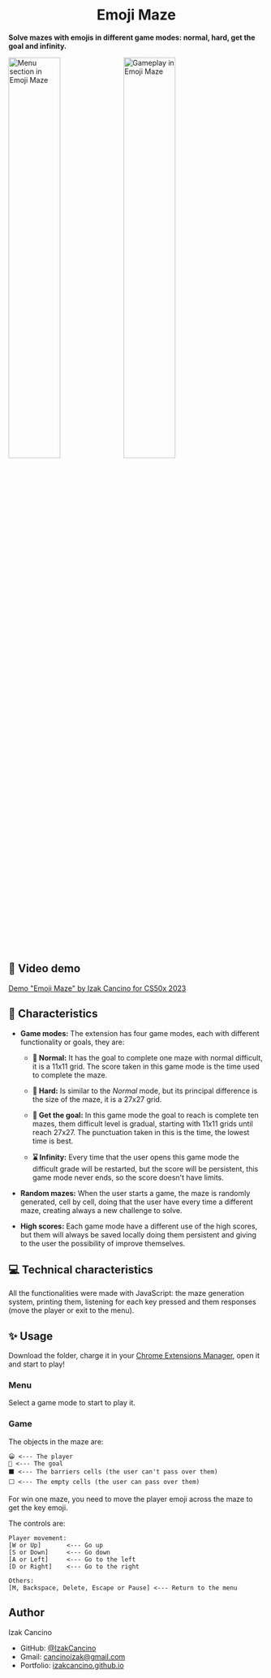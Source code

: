 <h1 align="center">Emoji Maze</h1>

**Solve mazes with emojis in different game modes: normal, hard, get the goal and infinity.**

<img alt="Menu section in Emoji Maze" src="https://i.postimg.cc/3rXXw88Q/Emoji-Maze-Menu.png" width="45%"/><img alt="Gameplay in Emoji Maze" src="https://i.postimg.cc/mrP3Z7Dm/Emoji-Maze-Game.png" width="45%"/>


## 🎥 Video demo

[Demo "Emoji Maze" by Izak Cancino for CS50x 2023](https://youtu.be/6eCAmZA8q40)

## 📌 Characteristics 

- **Game modes:** The extension has four game modes, each with different functionality or goals, they are:

    - **🐣 Normal:** It has the goal to complete one maze with normal difficult, it is a 11x11 grid. The score taken in this game mode is the time used to complete the maze.

    - **👿 Hard:** Is similar to the *Normal* mode, but its principal difference is the size of the maze, it is a 27x27 grid.

    - **🏁 Get the goal:** In this game mode the goal to reach is complete ten mazes, them difficult level is gradual, starting with 11x11 grids until reach 27x27. The punctuation taken in this is the time, the lowest time is best.

    - **⌛ Infinity:** Every time that the user opens this game mode the difficult grade will be restarted, but the score will be persistent, this game mode never ends, so the score doesn't have limits.

- **Random mazes:** When the user starts a game, the maze is randomly generated, cell by cell, doing that the user have every time a different maze, creating always a new challenge to solve.

- **High scores:** Each game mode have a different use of the high scores, but them will always be saved locally doing them persistent and giving to the user the possibility of improve themselves.


## 💻 Technical characteristics 

All the functionalities were made with JavaScript: the maze generation system, printing them, listening for each key pressed and them responses (move the player or exit to the menu).

## ✨ Usage

Download the folder, charge it in your [Chrome Extensions Manager](chrome://extensions/), open it and start to play!

### Menu

Select a game mode to start to play it.

### Game

The objects in the maze are:
```
😀 <--- The player
🔑 <--- The goal
⬛ <--- The barriers cells (the user can't pass over them)
⬜ <--- The empty cells (the user can pass over them)
```

For win one maze, you need to move the player emoji across the maze to get the key emoji.

The controls are:
```
Player movement:
[W or Up]       <--- Go up
[S or Down]     <--- Go down
[A or Left]     <--- Go to the left
[D or Right]    <--- Go to the right

Others:
[M, Backspace, Delete, Escape or Pause] <--- Return to the menu
```

## Author
Izak Cancino
- GitHub: [@IzakCancino](https://github.com/IzakCancino)
- Gmail: cancinoizak@gmail.com
- Portfolio: [izakcancino.github.io](http://izakcancino.github.io)
